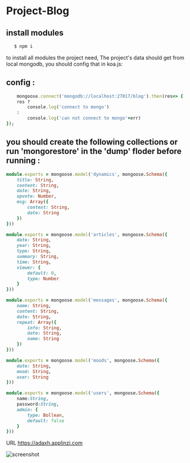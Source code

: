 # Project-Blog

## install modules
```ruby  
   $ npm i
```
to install all modules the project need,
The project's data should get from local mongodb,
you should config that in koa.js:

## config :

```ruby
    mongoose.connect('mongodb://localhost:27017/blog').then(res=> {
    res ?
        console.log('connect to mongo')
    :
        console.log('can not connect to mongo'+err)
});
```
## you should create the following collections or run 'mongorestore' in the 'dump' floder before running :
```ruby
module.exports = mongoose.model('dynamics', mongoose.Schema({
    title: String,
    content: String,
    date: String,
    upvote: Number,
    msg: Array({
        context: String,
        date: String
    })
}))
```
```ruby
module.exports = mongoose.model('articles', mongoose.Schema({
    date: String,
    year: String,
    type: String,
    summary: String,
    time: String,
    viewer: {
        default: 0,
        type: Number
    }
}))
```
```ruby
module.exports = mongoose.model('messages', mongoose.Schema({
    name: String,
    content: String,
    date: String,
    repeat: Array({
        info: String,
        date: String,
        name: String
    })
}))
```
```ruby
module.exports = mongoose.model('moods', mongoose.Schema({
	date: String,
	mood: String,
	user: String
}))
```
```ruby
module.exports = mongoose.model('users', mongoose.Schema({
	name:String,
    password:String,
    admin: {
        type: Bollean,
        default: false
    }
})) 
```

URL  https://adaxh.applinzi.com
 
![screenshot](http://wx2.sinaimg.cn/mw690/a99a6e98ly1fox9b9l44ij20sg0lc457.jpg)  
